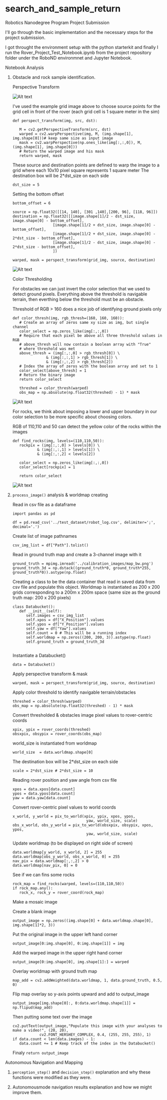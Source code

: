 # search_and_sample_return
Robotics Nanodegree Program Project Submission

I'll go through the basic implementation and the necessary steps for the project submission.

I got throught the environment setup with the python starterkit and finally I run the Rover_Project_Test_Notebook.ipynb from the project repository folder under the RoboND environmnet and Jupyter Notebook.

Notebook Analysis

   1. Obstacle and rock sample identification.
   
      Perspective Transform
      
      ![Alt text](/misc/example_grid1.jpg?raw=true "Title")
      
      I've used the example grid image above to choose source points for the
      grid cell in front of the rover (each grid cell is 1 square meter in the sim)
     
      ```
      def perspect_transform(img, src, dst):
           
         M = cv2.getPerspectiveTransform(src, dst)
         warped = cv2.warpPerspective(img, M, (img.shape[1], img.shape[0]))# keep same size as input image
         mask = cv2.warpPerspective(np.ones_like(img[:,:,0]), M, (img.shape[1], img.shape[0]))
         # Return the warped image and his mask
         return warped, mask
      ```
      
      These source and destination points are defined to warp the image
      to a grid where each 10x10 pixel square represents 1 square meter
      The destination box will be 2*dst_size on each side
      
      ```dst_size = 5```
      
      Setting the bottom offset
      
      ```bottom_offset = 6```
      
      ```
      source = np.float32([[14, 140], [301 ,140],[200, 96], [118, 96]])
      destination = np.float32([[image.shape[1]/2 - dst_size, image.shape[0] - bottom_offset],
                        [image.shape[1]/2 + dst_size, image.shape[0] - bottom_offset],
                        [image.shape[1]/2 + dst_size, image.shape[0] - 2*dst_size - bottom_offset], 
                        [image.shape[1]/2 - dst_size, image.shape[0] - 2*dst_size - bottom_offset],
                        ])
                        
      warped, mask = perspect_transform(grid_img, source, destination)
      ```
      
      ![Alt text](/misc/perspective.png?raw=true "Title")

      Color Thresholding
      
      For obstacles we can just invert the color selection that we used to detect ground pixels. 
      Everything above the threshold is navigable terrain, then everthing below the threshold must be an obstacle.
      
      Threshold of RGB > 160 does a nice job of identifying ground pixels only
      ```
      def color_thresh(img, rgb_thresh=(160, 160, 160)):
         # Create an array of zeros same xy size as img, but single channel
         color_select = np.zeros_like(img[:,:,0])
         # Require that each pixel be above all three threshold values in RGB
         # above_thresh will now contain a boolean array with "True"
         # where threshold was met
         above_thresh = (img[:,:,0] > rgb_thresh[0]) \
                     & (img[:,:,1] > rgb_thresh[1]) \
                     & (img[:,:,2] > rgb_thresh[2])
         # Index the array of zeros with the boolean array and set to 1
         color_select[above_thresh] = 1
         # Return the binary image
         return color_select  
         
         threshed = color_thresh(warped)
         obs_map = np.absolute(np.float32(threshed) - 1) * mask
      ```
      ![Alt text](/misc/threshold.png?raw=true "Title")
      
      For rocks, we think about imposing a lower and upper boundary in our color selection to be more specific about 
      choosing colors.
      
      RGB of 110,110 and 50 can detect the yellow color of the rocks within the images
      
      ```
      def find_rocks(img, levels=(110,110,50)):
         rockpix = (img[:,:,0] > levels[0]) \
                 & (img[:,:,1] > levels[1]) \
                 & (img[:,:,2] < levels[2])
            
         color_select = np.zeros_like(img[:,:,0])
         color_select[rockpix] = 1
    
         return color_select 
      ```
     
      ![Alt text](/misc/rock.png?raw=true "Title")
     
   2. ```process_image()``` analysis & worldmap creating
   
      Read in csv file as a dataframe
      ```
      import pandas as pd
      
      df = pd.read_csv('../test_dataset/robot_log.csv', delimiter=';', decimal='.')
      ```
      
      Create list of image pathnames
      ```
      csv_img_list = df["Path"].tolist()
      ```
      
      Read in ground truth map and create a 3-channel image with it
      ```
      ground_truth = mpimg.imread('../calibration_images/map_bw.png')
      ground_truth_3d = np.dstack((ground_truth*0, ground_truth*255, ground_truth*0)).astype(np.float)
      ```
      Creating a class to be the data container that read in saved data from csv file and populate this object.
      Worldmap is instantiated as 200 x 200 grids corresponding to a 200m x 200m space (same size as the ground truth
      map: 200 x 200 pixels) 
      ```
      class Databucket():
         def __init__(self):
            self.images = csv_img_list  
            self.xpos = df["X_Position"].values
            self.ypos = df["Y_Position"].values
            self.yaw = df["Yaw"].values
            self.count = 0 # This will be a running index
            self.worldmap = np.zeros((200, 200, 3)).astype(np.float)
            self.ground_truth = ground_truth_3d
        
      ```
      
      Instantiate a Databucket()
      ```
      data = Databucket()
      ```
      
      Apply perspective transform & mask
      ```
      warped, mask = perspect_transform(grid_img, source, destination)
      ```
      
      Apply color threshold to identify navigable terrain/obstacles
      ```
      threshed = color_thresh(warped)
      obs_map = np.absolute(np.float32(threshed) - 1) * mask
      ```
      
      Convert thresholded & obstacles image pixel values to rover-centric coords
      ```
      xpix, ypix = rover_coords(threshed)
      obsxpix, obsypix = rover_coords(obs_map)
      ```
      
      world_size is instantiated from worldmap
      ```
      world_size  = data.worldmap.shape[0]
      ```
      
      The destination box will be 2*dst_size on each side
      ```
      scale = 2*dst_size # 2*dst_size = 10
      ```
      
      Reading rover position and yaw angle from csv file
      ```
      xpos = data.xpos[data.count]
      ypos = data.ypos[data.count]
      yaw = data.yaw[data.count]
      ```
      
      Convert rover-centric pixel values to world coords
      ```
      x_world, y_world = pix_to_world(xpix, ypix, xpos, ypos,
                                       yaw, world_size, scale)
      obs_x_world, obs_y_world = pix_to_world(obsxpix, obsypix, xpos, ypos,
                                       yaw, world_size, scale)
      ```
      
      Update worldmap (to be displayed on right side of screen)
      ```
      data.worldmap[y_world, x_world, 2] = 255
      data.worldmap[obs_y_world, obs_x_world, 0] = 255
      nav_pix = data.worldmap[:,:,2] > 0
      data.worldmap[nav_pix, 0] = 0
      ```
      
      See if we can fins some rocks
      ```
      rock_map = find_rocks(warped, levels=(110,110,50))
      if rock_map.any():
         rock_x, rock_y = rover_coord(rock_map)
      ```
      
      Make a mosaic image
      
      Create a blank image
      ```
      output_image = np.zeros((img.shape[0] + data.worldmap.shape[0], img.shape[1]*2, 3))
      ```
      Put the original image in the upper left hand corner
      ```
      output_image[0:img.shape[0], 0:img.shape[1]] = img
      ```
      Add the warped image in the upper right hand corner
      ```
      output_image[0:img.shape[0], img.shape[1]:] = warped
      ```
      Overlay worldmap with ground truth map
      ```
      map_add = cv2.addWeighted(data.worldmap, 1, data.ground_truth, 0.5, 0)
      ```
      Flip map overlay so y-axis points upward and add to output_image 
      ```
      output_image[img.shape[0]:, 0:data.worldmap.shape[1]] = np.flipud(map_add)
      ```
      
      Then putting some text over the image
      ```
      cv2.putText(output_image,"Populate this image with your analyses to make a video!", (20, 20), 
                  cv2.FONT_HERSHEY_COMPLEX, 0.4, (255, 255, 255), 1)
      if data.count < len(data.images) - 1:
         data.count += 1 # Keep track of the index in the Databucket()
      ```
      
      Finaly ```return output_image```


Autonomous Navigation and Mapping 

   1. ```perception_step()``` and ```decision_step()``` explanation and why these functions were modified as they were.
   
   2. Autonomousmode navigation results explanation and how we might improve them.

